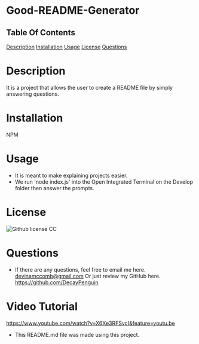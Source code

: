 # Good-README-Generator
  ## Table Of Contents
  [Description](#Description)
  [Installation](#Installation)
  [Usage](#Usage)
  [License](#License)
  [Questions](#Questions)

# Description
It is a project that allows the user to create a README file by simply answering questions.
# Installation
NPM
# Usage
* It is meant to make explaining projects easier.
* We run 'node index.js' into the Open Integrated Terminal on the Develop folder then answer the prompts.
# License
![Github license](https://img.shields.io/badge/cc-$%7B1.0%7D-blue.svg)
CC
# Questions
* If there are any questions, feel free to email me here.
devinamccomb@gmail.com
Or just review my GitHub here.
https://github.com/DecayPenguin

# Video Tutorial
https://www.youtube.com/watch?v=X6Xe3RFSvcI&feature=youtu.be

* This README.md file was made using this project.